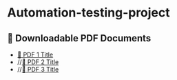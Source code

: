 # Automation-testing-project
## 📄 Downloadable PDF Documents

- [📘 PDF 1 Title](https://github.com/Bishakha23/repo/blob/main/AUTOMATION%20TEST%20test%20execution%20report%20-%20Sheet1.pdf?raw=true)
- //[📗 PDF 2 Title]()
- //[📙 PDF 3 Title]()
